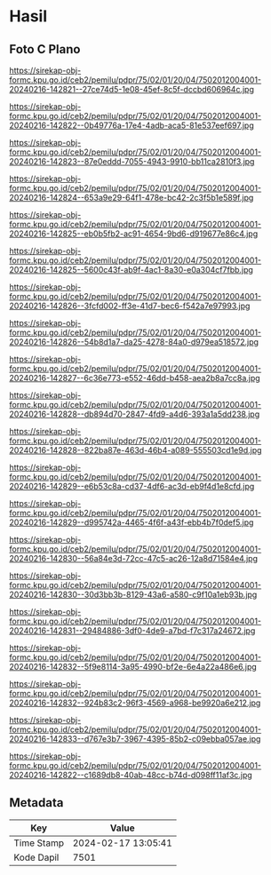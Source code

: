 # Hasil

## Foto C Plano

https://sirekap-obj-formc.kpu.go.id/ceb2/pemilu/pdpr/75/02/01/20/04/7502012004001-20240216-142821--27ce74d5-1e08-45ef-8c5f-dccbd606964c.jpg

https://sirekap-obj-formc.kpu.go.id/ceb2/pemilu/pdpr/75/02/01/20/04/7502012004001-20240216-142822--0b49776a-17e4-4adb-aca5-81e537eef697.jpg

https://sirekap-obj-formc.kpu.go.id/ceb2/pemilu/pdpr/75/02/01/20/04/7502012004001-20240216-142823--87e0eddd-7055-4943-9910-bb11ca2810f3.jpg

https://sirekap-obj-formc.kpu.go.id/ceb2/pemilu/pdpr/75/02/01/20/04/7502012004001-20240216-142824--653a9e29-64f1-478e-bc42-2c3f5b1e589f.jpg

https://sirekap-obj-formc.kpu.go.id/ceb2/pemilu/pdpr/75/02/01/20/04/7502012004001-20240216-142825--eb0b5fb2-ac91-4654-9bd6-d919677e86c4.jpg

https://sirekap-obj-formc.kpu.go.id/ceb2/pemilu/pdpr/75/02/01/20/04/7502012004001-20240216-142825--5600c43f-ab9f-4ac1-8a30-e0a304cf7fbb.jpg

https://sirekap-obj-formc.kpu.go.id/ceb2/pemilu/pdpr/75/02/01/20/04/7502012004001-20240216-142826--3fcfd002-ff3e-41d7-bec6-f542a7e97993.jpg

https://sirekap-obj-formc.kpu.go.id/ceb2/pemilu/pdpr/75/02/01/20/04/7502012004001-20240216-142826--54b8d1a7-da25-4278-84a0-d979ea518572.jpg

https://sirekap-obj-formc.kpu.go.id/ceb2/pemilu/pdpr/75/02/01/20/04/7502012004001-20240216-142827--6c36e773-e552-46dd-b458-aea2b8a7cc8a.jpg

https://sirekap-obj-formc.kpu.go.id/ceb2/pemilu/pdpr/75/02/01/20/04/7502012004001-20240216-142828--db894d70-2847-4fd9-a4d6-393a1a5dd238.jpg

https://sirekap-obj-formc.kpu.go.id/ceb2/pemilu/pdpr/75/02/01/20/04/7502012004001-20240216-142828--822ba87e-463d-46b4-a089-555503cd1e9d.jpg

https://sirekap-obj-formc.kpu.go.id/ceb2/pemilu/pdpr/75/02/01/20/04/7502012004001-20240216-142829--e6b53c8a-cd37-4df6-ac3d-eb9f4d1e8cfd.jpg

https://sirekap-obj-formc.kpu.go.id/ceb2/pemilu/pdpr/75/02/01/20/04/7502012004001-20240216-142829--d995742a-4465-4f6f-a43f-ebb4b7f0def5.jpg

https://sirekap-obj-formc.kpu.go.id/ceb2/pemilu/pdpr/75/02/01/20/04/7502012004001-20240216-142830--56a84e3d-72cc-47c5-ac26-12a8d71584e4.jpg

https://sirekap-obj-formc.kpu.go.id/ceb2/pemilu/pdpr/75/02/01/20/04/7502012004001-20240216-142830--30d3bb3b-8129-43a6-a580-c9f10a1eb93b.jpg

https://sirekap-obj-formc.kpu.go.id/ceb2/pemilu/pdpr/75/02/01/20/04/7502012004001-20240216-142831--29484886-3df0-4de9-a7bd-f7c317a24672.jpg

https://sirekap-obj-formc.kpu.go.id/ceb2/pemilu/pdpr/75/02/01/20/04/7502012004001-20240216-142832--5f9e8114-3a95-4990-bf2e-6e4a22a486e6.jpg

https://sirekap-obj-formc.kpu.go.id/ceb2/pemilu/pdpr/75/02/01/20/04/7502012004001-20240216-142832--924b83c2-96f3-4569-a968-be9920a6e212.jpg

https://sirekap-obj-formc.kpu.go.id/ceb2/pemilu/pdpr/75/02/01/20/04/7502012004001-20240216-142833--d767e3b7-3967-4395-85b2-c09ebba057ae.jpg

https://sirekap-obj-formc.kpu.go.id/ceb2/pemilu/pdpr/75/02/01/20/04/7502012004001-20240216-142822--c1689db8-40ab-48cc-b74d-d098ff11af3c.jpg


## Metadata

| Key        | Value               |
| ---------- | ------------------- |
| Time Stamp | 2024-02-17 13:05:41 |
| Kode Dapil | 7501                |



